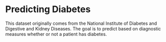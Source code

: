 # Predicting Diabetes
This dataset originally comes from the National Institute of Diabetes and Digestive and Kidney Diseases. The goal is to predict based on diagnostic measures whether or not a patient has diabetes.
